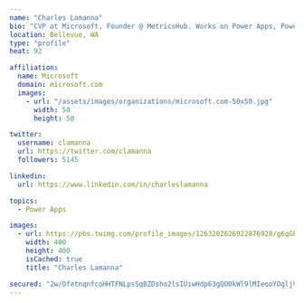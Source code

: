 ```yaml
---
name: "Charles Lamanna"
bio: "CVP at Microsoft, Founder @ MetricsHub. Works on Power Apps, Power Automate, Power Virtual Agent, Common Data Service and Dynamics 365."
location: Bellevue, WA
type: "profile"
heat: 92

affiliation:
  name: Microsoft
  domain: microsoft.com
  images:
    - url: "/assets/images/organizations/microsoft.com-50x50.jpg"
      width: 50
      height: 50

twitter:
  username: clamanna
  url: https://twitter.com/clamanna
  followers: 5145

linkedin:
  url: https://www.linkedin.com/in/charleslamanna

topics:
  - Power Apps

images:
  - url: https://pbs.twimg.com/profile_images/1263202626922876928/g6qGbHZ-_400x400.jpg
    width: 400
    height: 400
    isCached: true
    title: "Charles Lamanna"

secured: "2w/OfetnqnfcoHHTFNLpsSqBZDsho2lsIUiwHdp63gQOOkWl9lMIeooYOgljV+IROOdBRkftdWSWklKURgjJPToxhZmftQAWFnALFIg2heYYjfBx51fiYgq0f8urglFecauD1pABuMs3Acp1Uu0L+U79LLLA9q2gEqhZvaGp8WMNd2jtqD34TL74NTt0tIE5nfMxHLZqtSH96IMAVsw1M7L6J6kltlXDN8KgneyzeYFkxcb3+v6XXTVEgWwSgYY3v2pqVe1yKyW1TNwsMgRg4Jqx6PpzF+EKAI7yMnBIaJz037kgGghN5IrTGN10xP9YwIOQp53EROmsESyjte9EzFDcD2Rvjs1TDkuKLompJqFu6rt6a53S53m+8Yu7ZuztWk3RRxZSN9AUBuGnQIMdd0bFFAaKgktsDoIjp9VX03Y=;e/pv4q5LXan4nn403qatdQ=="
---
```


